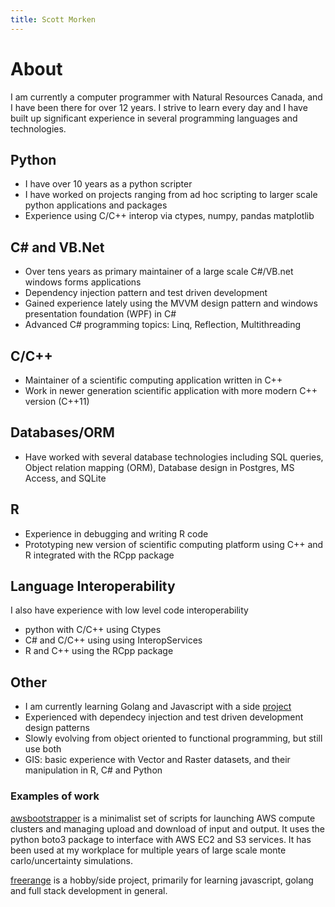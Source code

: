 ```yaml
---
title: Scott Morken
---
```

# About

I am currently a computer programmer with Natural Resources Canada, and I have been there for over 12 years. I strive to learn every day and I have built up significant experience in several programming languages and technologies.

## Python 

* I have over 10 years as a python scripter
* I have worked on projects ranging from ad hoc scripting to larger scale python applications and packages
* Experience using C/C++ interop via ctypes, numpy, pandas matplotlib

## C# and VB.Net 

* Over tens years as primary maintainer of a large scale C#/VB.net windows forms applications
* Dependency injection pattern and test driven development
* Gained experience lately using the MVVM design pattern and windows presentation foundation (WPF) in C#
* Advanced C# programming topics: Linq, Reflection, Multithreading

## C/C++

* Maintainer of a scientific computing application written in C++
* Work in newer generation scientific application with more modern C++ version (C++11)

## Databases/ORM

* Have worked with several database technologies including SQL queries, Object relation mapping (ORM), Database design in Postgres, MS Access, and SQLite

## R

* Experience in debugging and writing R code
* Prototyping new version of scientific computing platform using C++ and R integrated with the RCpp package
 
## Language Interoperability

I also have experience with low level code interoperability 
  * python with C/C++ using Ctypes
  * C# and C/C++ using using InteropServices
  * R and C++ using the RCpp package
  
## Other

 * I am currently learning Golang and Javascript with a side [project](https://github.com/smorken/freerange)
 * Experienced with dependecy injection and test driven development design patterns
 * Slowly evolving from object oriented to functional programming, but still use both
 * GIS: basic experience with Vector and Raster datasets, and their manipulation in R, C# and Python
 
### Examples of work

[awsbootstrapper](https://github.com/smorken/awsbootstrapper) is a minimalist set of scripts for launching AWS compute clusters and managing upload and download of input and output.  It uses the python boto3 package to interface with AWS EC2 and S3 services.  It has been used at my workplace for multiple years of large scale monte carlo/uncertainty simulations.

[freerange](https://github.com/smorken/freerange) is a hobby/side project, primarily for learning javascript, golang and full stack development in general.
